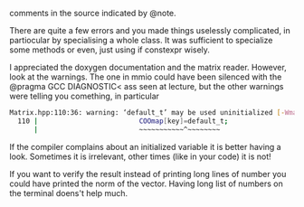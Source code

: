 comments in the source indicated by @note.

There are quite a few errors and you made things uselessly complicated, in partiocular by specialising a whole class. It was sufficient to specialize some methods or even, just using if constexpr wisely.

I appreciated the doxygen documentation and the matrix reader.  However, look at the warnings. The one in mmio could have been silenced with the @pragma GCC DIAGNOSTIC< ass seen at lecture, but the other warnings were telling you comething, in particular
```bash
Matrix.hpp:110:36: warning: ‘default_t’ may be used uninitialized [-Wmaybe-uninitialized]
  110 |                         COOmap[key]=default_t;
      |                         ~~~~~~~~~~~^~~~~~~~~
```
If the compiler complains about an initialized variable it is better having a look. Sometimes it is irrelevant, other times (like in your code) it is not!



If you want to verify the result instead of printing long lines of number you could have printed the norm of the vector. Having long list of numbers on the terminal doens't help much.